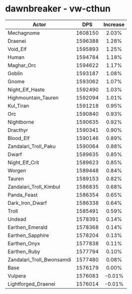 # dawnbreaker - vw-cthun
| Actor | DPS | Increase |
|---|:---:|:---:|
|Mechagnome|1608150|2.03%|
|Draenei|1596388|1.28%|
|Void_Elf|1595893|1.25%|
|Human|1594784|1.18%|
|Maghar_Orc|1594622|1.17%|
|Goblin|1593187|1.08%|
|Gnome|1593062|1.07%|
|Night_Elf_Haste|1592490|1.03%|
|Highmountain_Tauren|1592094|1.01%|
|Kul_Tiran|1591218|0.95%|
|Orc|1590840|0.93%|
|Nightborne|1590635|0.92%|
|Dracthyr|1590341|0.90%|
|Blood_Elf|1590146|0.89%|
|Zandalari_Troll_Paku|1590064|0.88%|
|Dwarf|1589635|0.85%|
|Night_Elf_Crit|1589623|0.85%|
|Worgen|1589448|0.84%|
|Tauren|1589153|0.82%|
|Zandalari_Troll_Kimbul|1586835|0.68%|
|Panda_Feast|1586354|0.65%|
|Dark_Iron_Dwarf|1586338|0.64%|
|Troll|1585491|0.59%|
|Undead|1578391|0.14%|
|Earthen_Emerald|1578368|0.14%|
|Earthen_Sapphire|1578204|0.13%|
|Earthen_Onyx|1577838|0.11%|
|Earthen_Ruby|1577794|0.10%|
|Zandalari_Troll_Bwonsamdi|1577480|0.08%|
|Base|1576179|0.00%|
|Vulpera|1576083|-0.01%|
|Lightforged_Draenei|1576014|-0.01%|
